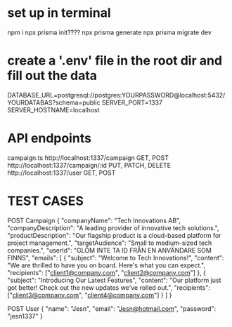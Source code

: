 # set up in terminal
npm i
npx prisma init????
npx prisma generate
npx prisma migrate dev

# create a '.env' file in the root dir and fill out the data
DATABASE_URL=postgresql://postgres:YOURPASSWORD@localhost:5432/YOURDATABAS?schema=public
SERVER_PORT=1337
SERVER_HOSTNAME=localhost

# API endpoints
campaign.ts
http://localhost:1337/campaign			        GET, POST
http://localhost:1337/campaign/:id	            PUT, PATCH, DELETE
http://localhost:1337/user			            GET, POST

# TEST CASES
POST Campaign
{
  "companyName": "Tech Innovations AB",
  "companyDescription": "A leading provider of innovative tech solutions.",
  "productDescription": "Our flagship product is a cloud-based platform for project management.",
  "targetAudience": "Small to medium-sized tech companies.",
  "userId": "GLÖM INTE TA ID FRÅN EN ANVÄNDARE SOM FINNS",
  "emails": [
    {
      "subject": "Welcome to Tech Innovations!",
      "content": "We are thrilled to have you on board. Here's what you can expect.",
      "recipients": ["client1@company.com", "client2@company.com"]
    },
    {
      "subject": "Introducing Our Latest Features",
      "content": "Our platform just got better! Check out the new updates we've rolled out.",
      "recipients": ["client3@company.com", "client4@company.com"]
    }
  ]
}

POST User
{
    "name": "Jesn",
    "email": "Jesn@hotmail.com",
    "password": "jesn1337"
}